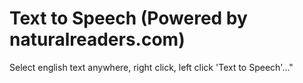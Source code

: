 # Text to Speech (Powered by naturalreaders.com)
Select english text anywhere, right click, left click 'Text to Speech'..."
